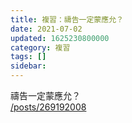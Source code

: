```yaml
---
title: 複習：禱告一定蒙應允？
date: 2021-07-02
updated: 1625230800000
category: 複習
tags: []
sidebar: 
---
```


<p>禱告一定蒙應允？<br/>
<a href="/posts/269192008" target="_blank">/posts/269192008</a></p>
<p> </p>
